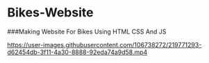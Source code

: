 # Bikes-Website

###Making Website For Bikes Using HTML CSS And JS

https://user-images.githubusercontent.com/106738272/219771293-d62454db-3f11-4a30-8888-92eda74a9d58.mp4

